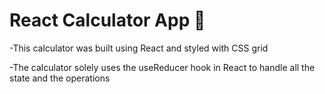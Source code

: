 # React Calculator App 🔢

-This calculator was built using React and styled with CSS grid

-The calculator solely uses the useReducer hook in React to handle all the state and the operations



